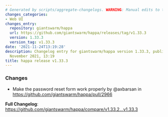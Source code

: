 ```yaml
---
# Generated by scripts/aggregate-changelogs. WARNING: Manual edits to this files will be overwritten.
changes_categories:
- Web UI
changes_entry:
  repository: giantswarm/happa
  url: https://github.com/giantswarm/happa/releases/tag/v1.33.3
  version: 1.33.3
  version_tag: v1.33.3
date: '2021-11-24T13:19:28'
description: Changelog entry for giantswarm/happa version 1.33.3, published on 24
  November 2021, 13:19
title: happa release v1.33.3
---
```


### Changes

* Make the password reset form work properly by @axbarsan in https://github.com/giantswarm/happa/pull/2966


**Full Changelog**: https://github.com/giantswarm/happa/compare/v1.33.2...v1.33.3
